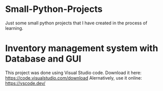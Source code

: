 # Small-Python-Projects
Just some small python projects that I have created in the process of learning.

# Inventory management system with Database and GUI
This project was done using Visual Studio code.
Download it here: https://code.visualstudio.com/download
Alernatively, use it online: https://vscode.dev/
